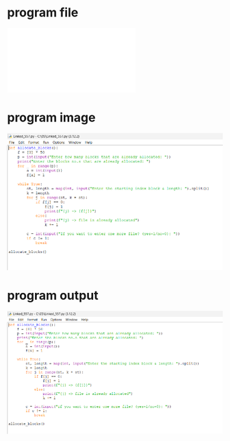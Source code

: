 # program file
![program file](Linked_557.py)

# program image
![program image](Linked_557.png)

# program output
![program output](Linked_output_557.png)
